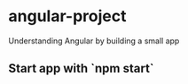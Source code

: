 # angular-project
Understanding Angular by building a small app

<h2> Start app with `npm start` </h2>